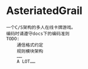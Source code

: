 AsteriatedGrail
===============

    一个C/S架构的多人在线卡牌游戏。
    编码时请遵守docs下的编码准则
    TODO:
        通信格式约定
        规则模块架构
        ……
        A LOT……
    
